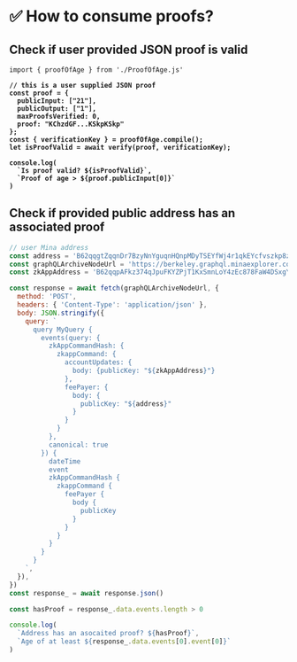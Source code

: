 # ✅ How to consume proofs?

## Check if user provided JSON proof is valid

<pre class="language-javascript"><code class="lang-javascript">import { proofOfAge } from './ProofOfAge.js'
<strong>
</strong><strong>// this is a user supplied JSON proof
</strong><strong>const proof = {
</strong><strong>  publicInput: ["21"],
</strong><strong>  publicOutput: ["1"],
</strong><strong>  maxProofsVerified: 0,
</strong><strong>  proof: "KChzdGF...KSkpKSkp"
</strong><strong>};
</strong><strong>const { verificationKey } = proofOfAge.compile();
</strong><strong>let isProofValid = await verify(proof, verificationKey);
</strong><strong>
</strong><strong>console.log(
</strong><strong>  `Is proof valid? ${isProofValid}`,
</strong><strong>  `Proof of age > ${proof.publicInput[0]}`
</strong><strong>)
</strong></code></pre>

## Check if provided public address has an associated proof

```javascript
// user Mina address
const address = 'B62qqgtZqqnDr7BzyNnYguqnHQnpMDyTSEYfWj4r1qkEYcfvszkp8zt' 
const graphQLArchiveNodeUrl = 'https://berkeley.graphql.minaexplorer.com/'
const zkAppAddress = 'B62qqpAFkz374qJpuFKYZPjT1KxSmnLoY4zEc878FaW4DSxgYNXZiny'

const response = await fetch(graphQLArchiveNodeUrl, {
  method: 'POST',
  headers: { 'Content-Type': 'application/json' },
  body: JSON.stringify({
    query: `
      query MyQuery {
        events(query: {
          zkAppCommandHash: {
            zkappCommand: {
              accountUpdates: {
                body: {publicKey: "${zkAppAddress}"}
              },
              feePayer: {
                body: {
                  publicKey: "${address}"
                }
              }
            }
          },
          canonical: true
        }) {
          dateTime
          event
          zkAppCommandHash {
            zkappCommand {
              feePayer {
                body {
                  publicKey
                }
              }
            }
          }
        }
      }
    `,
  }),
})
const response_ = await response.json()

const hasProof = response_.data.events.length > 0

console.log(
  `Address has an asocaited proof? ${hasProof}`,
  `Age of at least ${response_.data.events[0].event[0]}`
)
```
